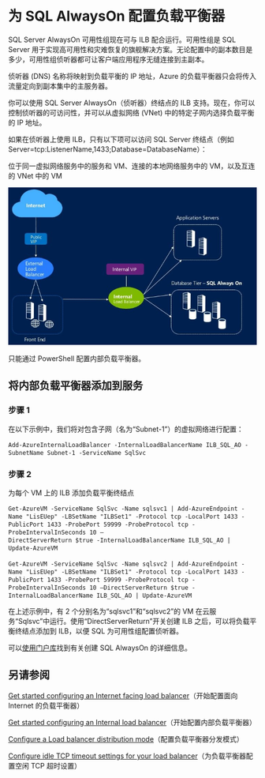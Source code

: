 <properties 
   pageTitle="为 SQL AlwaysOn 配置负载平衡器 | Azure"
   description="介绍如何将负载平衡器配置为与 SQL AlwaysOn 配合工作，以及如何利用 powershell 为 SQL 实现创建负载平衡器"
   services="load-balancer"
   documentationCenter="na"
   authors="joaoma"
   manager="carmonm"
   editor="tysonn" />
<tags 
   ms.service="load-balancer"
   ms.date="03/17/2016"
   wacn.date="08/29/2016" />

# 为 SQL AlwaysOn 配置负载平衡器

SQL Server AlwaysOn 可用性组现在可与 ILB 配合运行。可用性组是 SQL Server 用于实现高可用性和灾难恢复的旗舰解决方案。无论配置中的副本数目是多少，可用性组侦听器都可让客户端应用程序无缝连接到主副本。

侦听器 (DNS) 名称将映射到负载平衡的 IP 地址，Azure 的负载平衡器只会将传入流量定向到副本集中的主服务器。


你可以使用 SQL Server AlwaysOn（侦听器）终结点的 ILB 支持。现在，你可以控制侦听器的可访问性，并可以从虚拟网络 (VNet) 中的特定子网内选择负载平衡的 IP 地址。

如果在侦听器上使用 ILB，只有以下项可以访问 SQL Server 终结点（例如 Server=tcp:ListenerName,1433;Database=DatabaseName）：

位于同一虚拟网络服务中的服务和 VM、连接的本地网络服务中的 VM，以及互连的 VNet 中的 VM

![ILB_SQLAO_NewPic](./media/load-balancer-configure-sqlao/sqlao1.jpg) 



只能通过 PowerShell 配置内部负载平衡器。


## 将内部负载平衡器添加到服务 

### 步骤 1

在以下示例中，我们将对包含子网（名为“Subnet-1”）的虚拟网络进行配置：

	Add-AzureInternalLoadBalancer -InternalLoadBalancerName ILB_SQL_AO -SubnetName Subnet-1 -ServiceName SqlSvc

### 步骤 2

为每个 VM 上的 ILB 添加负载平衡终结点

	Get-AzureVM -ServiceName SqlSvc -Name sqlsvc1 | Add-AzureEndpoint -Name "LisEUep" -LBSetName "ILBSet1" -Protocol tcp -LocalPort 1433 -PublicPort 1433 -ProbePort 59999 -ProbeProtocol tcp -ProbeIntervalInSeconds 10 –
	DirectServerReturn $true -InternalLoadBalancerName ILB_SQL_AO | Update-AzureVM

 	Get-AzureVM -ServiceName SqlSvc -Name sqlsvc2 | Add-AzureEndpoint -Name "LisEUep" -LBSetName "ILBSet1" -Protocol tcp -LocalPort 1433 -PublicPort 1433 -ProbePort 59999 -ProbeProtocol tcp -ProbeIntervalInSeconds 10 –DirectServerReturn $true -InternalLoadBalancerName ILB_SQL_AO | Update-AzureVM

在上述示例中，有 2 个分别名为“sqlsvc1”和“sqlsvc2”的 VM 在云服务“Sqlsvc”中运行。使用“DirectServerReturn”开关创建 ILB 之后，可以将负载平衡终结点添加到 ILB，以便 SQL 为可用性组配置侦听器。

可以[使用门户库](http://blogs.technet.com/b/dataplatforminsider/archive/2014/08/25/sql-server-alwayson-offering-in-microsoft-azure-portal-gallery.aspx)找到有关创建 SQL AlwaysOn 的详细信息。



## 另请参阅

[Get started configuring an Internet facing load balancer](/documentation/articles/load-balancer-get-started-internet-arm-ps/)（开始配置面向 Internet 的负载平衡器）

[Get started configuring an Internal load balancer](/documentation/articles/load-balancer-get-started-ilb-arm-ps/)（开始配置内部负载平衡器）

[Configure a Load balancer distribution mode](/documentation/articles/load-balancer-distribution-mode/)（配置负载平衡器分发模式）

[Configure idle TCP timeout settings for your load balancer](/documentation/articles/load-balancer-tcp-idle-timeout/)（为负载平衡器配置空闲 TCP 超时设置）
 

<!---HONumber=Mooncake_0822_2016-->